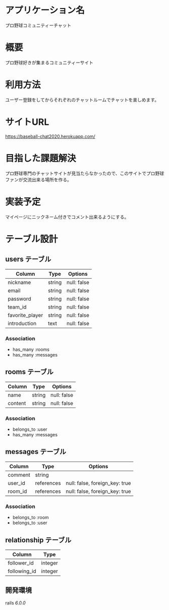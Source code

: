 # アプリケーション名
  プロ野球コミュニティーチャット

# 概要
  プロ野球好きが集まるコミュニティーサイト

# 利用方法
  ユーザー登録をしてからそれぞれのチャットルームでチャットを楽しめます。

# サイトURL
  https://baseball-chat2020.herokuapp.com/

# 目指した課題解決
  プロ野球専門のチャットサイトが見当たらなかったので、このサイトでプロ野球ファンが交流出来る場所を作る。

# 実装予定
  マイページにニックネーム付きでコメント出来るようにする。


# テーブル設計

## users テーブル

| Column           | Type   | Options     |
| ---------------- | ------ | ----------- |
| nickname         | string | null: false |
| email            | string | null: false |
| password         | string | null: false |
| team_id          | string | null: false |
| favorite_player  | string | null: false |
| introduction     | text   | null: false |


### Association
- has_many :rooms
- has_many :messages

## rooms テーブル

| Column    | Type   | Options     |
| --------- | ------ | ----------- |
| name      | string | null: false |
| content   | string | null: false |

### Association
- belongs_to :user
- has_many :messages


## messages テーブル

| Column  | Type       | Options                        |
| ------- | ---------- | ------------------------------ |
| comment | string     |                                |
| user_id | references | null: false, foreign_key: true |
| room_id | references | null: false, foreign_key: true |

### Association

- belongs_to :room
- belongs_to :user

## relationship テーブル

| Column       | Type     |
| ------------ | -------- |
| follower_id  | integer  |
| following_id | integer  |

## 開発環境
  rails _6.0.0_